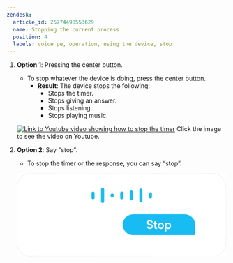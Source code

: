 ```yaml
---
zendesk:
  article_id: 25774498553629
  name: Stopping the current process
  position: 4
  labels: voice pe, operation, using the device, stop
---
```


1. **Option 1**: Pressing the center button.
   - To stop whatever the device is doing, press the center button.
     - **Result**: The device stops the following:
       - Stops the timer.
       - Stops giving an answer.
       - Stops listening.
       - Stops playing music.

    [![Link to Youtube video showing how to stop the timer](https://img.youtube.com/vi/GuoMjoHuV4U/0.jpg)](https://www.youtube.com/watch?v=GuoMjoHuV4U)
    Click the image to see the video on Youtube.

1. **Option 2**: Say "stop".
   - To stop the timer or the response, you can say “stop”.

   ![Speech bubble saying stop](/static/img/voice-pe/voice_say_stop.png)